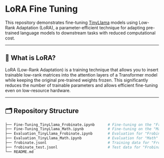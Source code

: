 
# LoRA Fine Tuning

This repository demonstrates fine-tuning [TinyLlama](https://huggingface.co/TinyLlama/TinyLlama-1.1B-Chat-v1.0) models using Low-Rank Adaptation (LoRA), a parameter-efficient technique for adapting pre-trained language models to downstream tasks with reduced computational cost.

---

## 🧠 What is LoRA?

LoRA (Low-Rank Adaptation) is a training technique that allows you to insert trainable low-rank matrices into the attention layers of a Transformer model while keeping the original pre-trained weights frozen. This significantly reduces the number of trainable parameters and allows efficient fine-tuning even on low-resource hardware.

---

## 🗂️ Repository Structure

```bash
├── Fine-Tuning_TinyLlama_Frobinate.ipynb      # Fine-tuning on the "Frobinate" dataset
├── Fine-Tuning_TinyLlama_Math.ipynb           # Fine-tuning on the "Math" dataset
├── Evaluation_TinyLlama_Frobinate.ipynb       # Evaluation for "Frobinate" fine-tuned model
├── Evaluation_TinyLlama_Math.ipynb            # Evaluation for "Math" fine-tuned model
├── frobinate.jsonl                            # Training data for "Frobinate"
├── frobinate_test.jsonl                       # Test data for "Frobinate"
└── README.md
```
